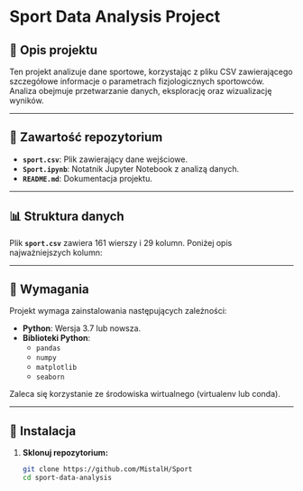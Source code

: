 # Sport Data Analysis Project

## 📄 Opis projektu

Ten projekt analizuje dane sportowe, korzystając z pliku CSV zawierającego szczegółowe informacje o parametrach fizjologicznych sportowców. Analiza obejmuje przetwarzanie danych, eksplorację oraz wizualizację wyników.

---

## 📁 Zawartość repozytorium

- **`sport.csv`**: Plik zawierający dane wejściowe.
- **`Sport.ipynb`**: Notatnik Jupyter Notebook z analizą danych.
- **`README.md`**: Dokumentacja projektu.

---

## 📊 Struktura danych

Plik **`sport.csv`** zawiera 161 wierszy i 29 kolumn. Poniżej opis najważniejszych kolumn:

---

## 🔧 Wymagania

Projekt wymaga zainstalowania następujących zależności:

- **Python**: Wersja 3.7 lub nowsza.
- **Biblioteki Python**:
  - `pandas`
  - `numpy`
  - `matplotlib`
  - `seaborn`

Zaleca się korzystanie ze środowiska wirtualnego (virtualenv lub conda).

---

## 🚀 Instalacja

1. **Sklonuj repozytorium:**

   ```bash
   git clone https://github.com/MistalH/Sport
   cd sport-data-analysis
